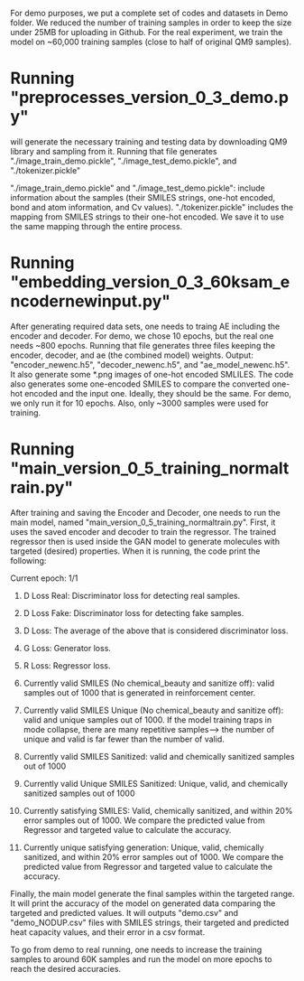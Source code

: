 
For demo purposes, we put a complete set of codes and datasets in Demo folder. 
We reduced the number of training samples in order to keep the size under 25MB for uploading in Github. 
For the real experiment, we train the model on ~60,000 training samples (close to half of original QM9 samples). 

# Running "preprocesses_version_0_3_demo.py" 
will generate the necessary training and testing data by downloading QM9 library and sampling from it.
Running that file generates "./image_train_demo.pickle", "./image_test_demo.pickle", and "./tokenizer.pickle"

"./image_train_demo.pickle" and "./image_test_demo.pickle": include information about the samples (their SMILES strings, one-hot encoded, bond and atom information, and Cv values).
"./tokenizer.pickle" includes the mapping from SMILES strings to their one-hot encoded. We save it to use the same mapping through the entire process. 

# Running "embedding_version_0_3_60ksam_encodernewinput.py" 
After generating required data sets, one needs to traing AE including the encoder and decoder.
For demo, we chose 10 epochs, but the real one needs ~800 epochs. Running that file generates three files keeping the encoder, decoder, and ae (the combined model) weights. 
Output: "encoder_newenc.h5", "decoder_newenc.h5", and "ae_model_newenc.h5".
It also generate some *.png images of one-hot encoded SMLILES. 
The code also generates some one-encoded SMILES to compare the converted one-hot encoded and the input one. 
Ideally, they should be the same. For demo, we only run it for 10 epochs. Also, only ~3000 samples were used for training. 

# Running "main_version_0_5_training_normaltrain.py"
After training and saving the Encoder and Decoder, one needs to run the main model, named "main_version_0_5_training_normaltrain.py". First, it uses the saved encoder and decoder to train the regressor. The trained regressor then is used inside the GAN model to generate molecules with targeted (desired) properties. 
When it is running, the code print the following:

Current epoch: 1/1
1) D Loss Real: Discriminator loss for detecting real samples. 
2) D Loss Fake: Discriminator loss for detecting fake samples. 
3) D Loss: The average of the above that is considered discriminator loss. 
4) G Loss: Generator loss.
5) R Loss: Regressor loss. 

6) Currently valid SMILES (No chemical_beauty and sanitize off): valid samples out of 1000 that is generated in reinforcement center. 
7) Currently valid SMILES Unique (No chemical_beauty and sanitize off): valid and unique samples out of 1000. If the model training traps in mode collapse, there are many repetitive samples--> the number of unique and valid is far fewer than the number of valid. 
8) Currently valid SMILES Sanitized: valid and chemically sanitized samples out of 1000
9) Currently valid Unique SMILES Sanitized: Unique, valid, and chemically sanitized samples out of 1000
10) Currently satisfying SMILES: Valid, chemically sanitized, and within 20% error samples out of 1000. We compare the predicted value from Regressor and targeted value to calculate the accuracy. 
11) Currently unique satisfying generation: Unique, valid, chemically sanitized, and within 20% error samples out of 1000. We compare the predicted value from Regressor and targeted value to calculate the accuracy.

Finally, the main model generate the final samples within the targeted range. It will print the accuracy of the model on generated data comparing the targeted and predicted values. It will outputs "demo.csv" and "demo_NODUP.csv" files with SMILES strings, their targeted and predicted heat capacity values, and their error in a csv format. 


To go from demo to real running, one needs to increase the training samples to around 60K samples and run the model on more epochs to reach the desired accuracies. 

